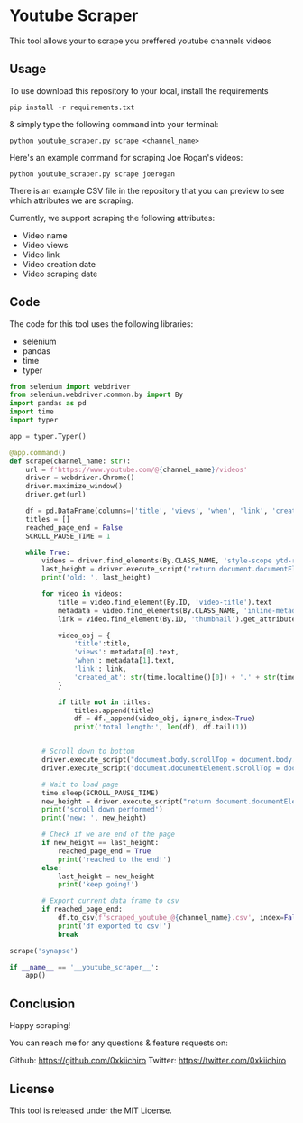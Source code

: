 # Youtube Scraper

This tool allows your to scrape you preffered youtube channels videos

## Usage

To use download this repository to your local, install the requirements

`pip install -r requirements.txt`

& simply type the following command into your terminal:

`python youtube_scraper.py scrape <channel_name>`

Here's an example command for scraping Joe Rogan's videos:

`python youtube_scraper.py scrape joerogan`

There is an example CSV file in the repository that you can preview to see which attributes we are scraping.

Currently, we support scraping the following attributes:

- Video name
- Video views
- Video link
- Video creation date
- Video scraping date

## Code

The code for this tool uses the following libraries:

- selenium
- pandas
- time
- typer

```python
from selenium import webdriver
from selenium.webdriver.common.by import By
import pandas as pd
import time
import typer

app = typer.Typer()

@app.command()
def scrape(channel_name: str):
    url = f'https://www.youtube.com/@{channel_name}/videos'
    driver = webdriver.Chrome()
    driver.maximize_window()
    driver.get(url)

    df = pd.DataFrame(columns=['title', 'views', 'when', 'link', 'created_at'])
    titles = []
    reached_page_end = False
    SCROLL_PAUSE_TIME = 1

    while True:
        videos = driver.find_elements(By.CLASS_NAME, 'style-scope ytd-rich-grid-media')
        last_height = driver.execute_script("return document.documentElement.scrollHeight")
        print('old: ', last_height)

        for video in videos:
            title = video.find_element(By.ID, 'video-title').text
            metadata = video.find_elements(By.CLASS_NAME, 'inline-metadata-item')
            link = video.find_element(By.ID, 'thumbnail').get_attribute('href')

            video_obj = {
                'title':title,
                'views': metadata[0].text,
                'when': metadata[1].text,
                'link': link,
                'created_at': str(time.localtime()[0]) + '.' + str(time.localtime()[1]) + '.' + str(time.localtime()[2])
            }

            if title not in titles:
                titles.append(title)
                df = df._append(video_obj, ignore_index=True)
                print('total length:', len(df), df.tail(1))


        # Scroll down to bottom
        driver.execute_script("document.body.scrollTop = document.body.scrollHeight;")
        driver.execute_script("document.documentElement.scrollTop = document.documentElement.scrollHeight;")

        # Wait to load page
        time.sleep(SCROLL_PAUSE_TIME)
        new_height = driver.execute_script("return document.documentElement.scrollHeight")
        print('scroll down performed')
        print('new: ', new_height)

        # Check if we are end of the page
        if new_height == last_height:
            reached_page_end = True
            print('reached to the end!')
        else:
            last_height = new_height
            print('keep going!')

        # Export current data frame to csv
        if reached_page_end:
            df.to_csv(f'scraped_youtube_@{channel_name}.csv', index=False, encoding='utf-8')
            print('df exported to csv!')
            break

scrape('synapse')

if __name__ == '__youtube_scraper__':
    app()
```

## Conclusion

Happy scraping!

You can reach me for any questions & feature requests on:

Github: https://github.com/0xkiichiro
Twitter: https://twitter.com/0xkiichiro

## License

This tool is released under the MIT License.
